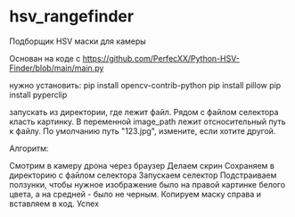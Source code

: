 # hsv_rangefinder
Подборщик HSV маски для камеры

Основан на коде с https://github.com/PerfecXX/Python-HSV-Finder/blob/main/main.py

нужно установить:
pip install opencv-contrib-python
pip install pillow
pip install pyperclip

запускать из директории, где лежит файл. Рядом с файлом селектора класть картинку.
В переменной image_path лежит отсносительный путь к файлу. 
По умолчанию путь "123.jpg", измените, если хотите другой.

Алгоритм:

Смотрим в камеру дрона через браузер
Делаем скрин
Сохраняем в директорию с файлом селектора
Запускаем селектор
Подстраиваем ползунки, чтобы нужное изображение было на правой картинке белого цвета, а на средней - было не черным.
Копируем маску справа и вставляем в код.
Успех
